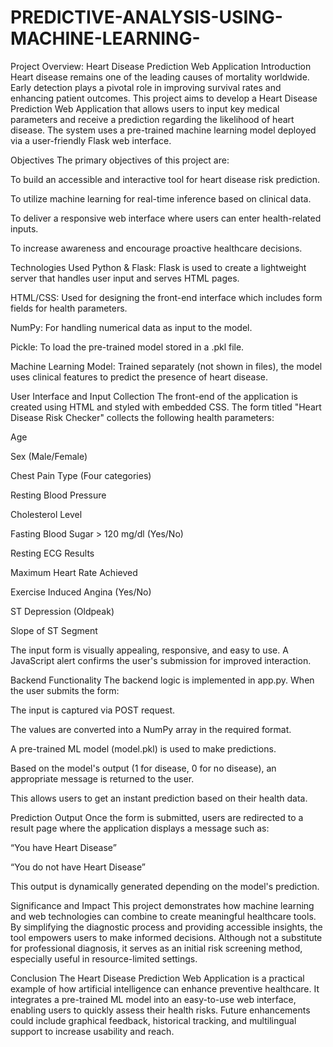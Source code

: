 # PREDICTIVE-ANALYSIS-USING-MACHINE-LEARNING-

Project Overview: Heart Disease Prediction Web Application
Introduction
Heart disease remains one of the leading causes of mortality worldwide. Early detection plays a pivotal role in improving survival rates and enhancing patient outcomes. This project aims to develop a Heart Disease Prediction Web Application that allows users to input key medical parameters and receive a prediction regarding the likelihood of heart disease. The system uses a pre-trained machine learning model deployed via a user-friendly Flask web interface.

Objectives
The primary objectives of this project are:

To build an accessible and interactive tool for heart disease risk prediction.

To utilize machine learning for real-time inference based on clinical data.

To deliver a responsive web interface where users can enter health-related inputs.

To increase awareness and encourage proactive healthcare decisions.

Technologies Used
Python & Flask: Flask is used to create a lightweight server that handles user input and serves HTML pages.

HTML/CSS: Used for designing the front-end interface which includes form fields for health parameters.

NumPy: For handling numerical data as input to the model.

Pickle: To load the pre-trained model stored in a .pkl file.

Machine Learning Model: Trained separately (not shown in files), the model uses clinical features to predict the presence of heart disease.

User Interface and Input Collection
The front-end of the application is created using HTML and styled with embedded CSS. The form titled "Heart Disease Risk Checker" collects the following health parameters:

Age

Sex (Male/Female)

Chest Pain Type (Four categories)

Resting Blood Pressure

Cholesterol Level

Fasting Blood Sugar > 120 mg/dl (Yes/No)

Resting ECG Results

Maximum Heart Rate Achieved

Exercise Induced Angina (Yes/No)

ST Depression (Oldpeak)

Slope of ST Segment

The input form is visually appealing, responsive, and easy to use. A JavaScript alert confirms the user's submission for improved interaction.

Backend Functionality
The backend logic is implemented in app.py. When the user submits the form:

The input is captured via POST request.

The values are converted into a NumPy array in the required format.

A pre-trained ML model (model.pkl) is used to make predictions.

Based on the model's output (1 for disease, 0 for no disease), an appropriate message is returned to the user.

This allows users to get an instant prediction based on their health data.

Prediction Output
Once the form is submitted, users are redirected to a result page where the application displays a message such as:

“You have Heart Disease”

“You do not have Heart Disease”

This output is dynamically generated depending on the model's prediction.

Significance and Impact
This project demonstrates how machine learning and web technologies can combine to create meaningful healthcare tools. By simplifying the diagnostic process and providing accessible insights, the tool empowers users to make informed decisions. Although not a substitute for professional diagnosis, it serves as an initial risk screening method, especially useful in resource-limited settings.

Conclusion
The Heart Disease Prediction Web Application is a practical example of how artificial intelligence can enhance preventive healthcare. It integrates a pre-trained ML model into an easy-to-use web interface, enabling users to quickly assess their health risks. Future enhancements could include graphical feedback, historical tracking, and multilingual support to increase usability and reach.
